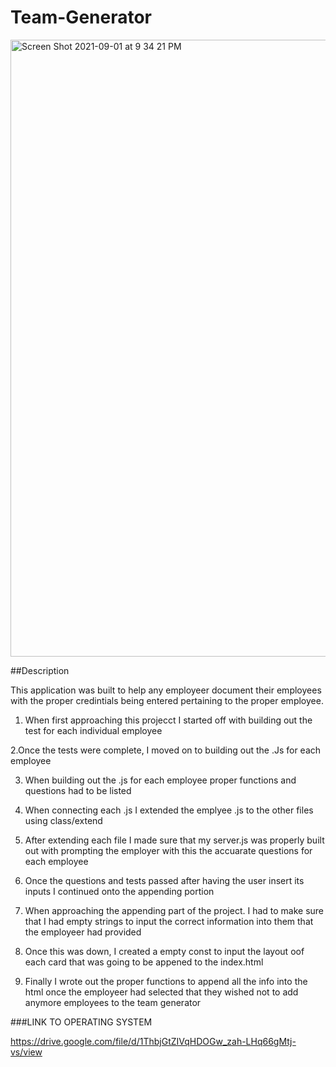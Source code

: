 # Team-Generator

<img width="987" alt="Screen Shot 2021-09-01 at 9 34 21 PM" src="https://user-images.githubusercontent.com/87398458/131777676-f2f3548d-d6ca-44e6-abed-4341dc3f3684.png">

##Description

This application was built to help any employeer document their employees with the proper credintials being entered pertaining to the proper employee.

1. When first approaching this projecct I started off with building out the test for each individual employee

2.Once the tests were complete, I moved on to building out the .Js for each employee

3. When building out the .js for each employee proper functions and questions had to be listed

4. When connecting each .js I extended the emplyee .js to the other files using class/extend

5. After extending each file I made sure that my server.js was properly built out with prompting the employer with this the accuarate questions for each employee

6. Once the questions and tests passed after having the user insert its inputs I continued onto the appending portion

7. When approaching the appending part of the project. I had to make sure that I had empty strings to input the correct information into them that the employeer had provided

8. Once this was down, I created a empty const to input the layout oof each card that was going to be appened to the index.html

9. Finally I wrote out the proper functions to append all the info into the html once the employeer had selected that they wished not to add anymore employees to the team generator

###LINK TO OPERATING SYSTEM

https://drive.google.com/file/d/1ThbjGtZIVqHDOGw_zah-LHq66gMtj-vs/view
